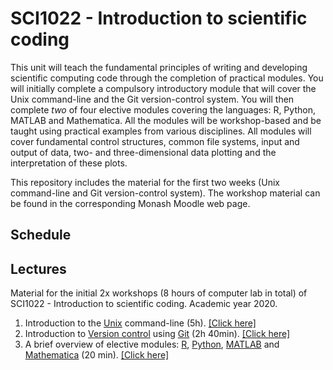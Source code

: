 # SCI1022 - Introduction to scientific coding

This unit will teach the fundamental principles of writing and developing scientific computing code through the completion of practical modules. You will initially complete a compulsory introductory module that will cover the Unix command-line and the Git version-control system. You will then complete *two* of four elective modules covering the languages: R, Python, MATLAB and Mathematica. All the modules will be workshop-based and be taught using practical examples from various disciplines. All modules will cover fundamental control structures, common file systems, input and output of data, two- and three-dimensional data plotting and the interpretation of these plots.

This repository includes the material for the first two weeks (Unix command-line and Git version-control system). The workshop material can be found in the corresponding Monash Moodle web page.

## Schedule

## Lectures

Material for the initial 2x workshops (8 hours of computer lab in total) of SCI1022 - Introduction to scientific coding. Academic year 2020.

1. Introduction to the [Unix](https://en.wikipedia.org/wiki/Unix) command-line (5h). [[Click here]](./Unix-CLI.md)
2. Introduction to [Version control](https://en.wikipedia.org/wiki/Version_control) using [Git](https://git-scm.com/) (2h 40min). [[Click here]](./Git.md)
3. A brief overview of elective modules: [R](https://en.wikipedia.org/wiki/R_(programming_language)), [Python](https://en.wikipedia.org/wiki/Python_(programming_language)), [MATLAB](https://en.wikipedia.org/wiki/MATLAB) and [Mathematica](https://en.wikipedia.org/wiki/Wolfram_Mathematica) (20 min).  [[Click here]](./elective_modules_overview.md)


